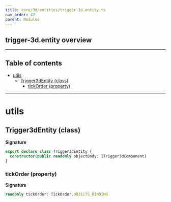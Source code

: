 ```yaml
---
title: core/3d/entities/trigger-3d.entity.ts
nav_order: 47
parent: Modules
---
```


## trigger-3d.entity overview

---

<h2 class="text-delta">Table of contents</h2>

- [utils](#utils)
  - [Trigger3dEntity (class)](#trigger3dentity-class)
    - [tickOrder (property)](#tickorder-property)

---

# utils

## Trigger3dEntity (class)

**Signature**

```ts
export declare class Trigger3dEntity {
  constructor(public readonly objectBody: ITrigger3dComponent)
}
```

### tickOrder (property)

**Signature**

```ts
readonly tickOrder: TickOrder.OBJECTS_BINDING
```
